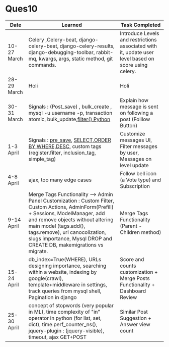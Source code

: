 # Ques10

Date | Learned | Task Completed
-----|---------|----------------
10-27 March | Celery ,Celery-beat, django-celery-beat, django-celery-results, django-debugging-toolbar, rabbit-mq, kwargs, args, static method, git commands. | Introduce Levels and restrictions associated with it, update user level based on score using celery.
28-29 March |  Holi   | Holi
30-31 March | Signals : (Post_save) , bulk_create , mysql -u username -p, transaction atomic, bulk_update,[filter() Python ](https://www.programiz.com/python-programming/methods/built-in/filter) | Explain how message is sent on following a post (Folllow Button)
1-3 April|Signals : [pre_save](https://medium.com/@singhgautam7/django-signals-master-pre-save-and-post-save-422889b2839), [SELECT,ORDER BY,WHERE,DESC](https://www.mysqltutorial.org/), custom tags (register.filter, inclusion_tag, simple_tag)  |Customize messages UI, Filter messages by user, Messages on level update
4-8 April | ajax, too many edge cases | Follow bell icon (a Vote type) and Subscription
9-14 April | Merge Tags Functionality --> Admin Panel Customization : Custom Filter, Custom Actions, AdminForm(Prefill) + Sessions, ModelManager, add and remove objects without altering main model (tags.add(), tags.remove), url canocolization, slugs importance, Mysql DROP and CREATE DB, makemigrations vs migrate. | Merge Tags Functionality (Parent - Children method)
15-24 April | db_index=True(WHERE), URLs designing importance, searching within a website, indexing by google(crawl), template+middleware in settings, track queries from mysql shell, Pagination in django | Score and counts customization + Merge Posts Functionality + Dashboard Review
25-30 April | concept of stopwords (very popular in ML), time complexity of "in" operator in python (for list, set, dict), time.perf_counter_ns(), jquery-plugin : (jquery-visible), timeout, ajax GET+POST | Similar Post Suggestion + Answer view count 
